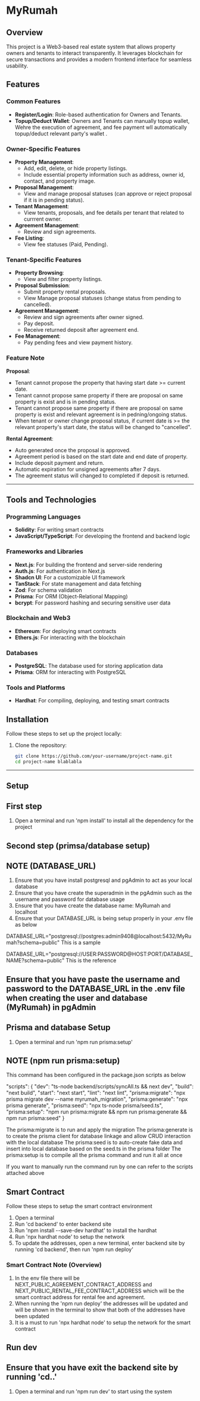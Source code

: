 # MyRumah

## Overview

This project is a Web3-based real estate system that allows property owners and tenants to interact transparently. It leverages blockchain for secure transactions and provides a modern frontend interface for seamless usability.

## Features

### Common Features

- **Register/Login**: Role-based authentication for Owners and Tenants.
- **Topup/Deduct Wallet**: Owners and Tenants can manually topup wallet, Wehre the execution of agreement, and fee payment wll automatically topup/deduct relevant party's wallet .

### Owner-Specific Features

- **Property Management**:
  - Add, edit, delete, or hide property listings.
  - Include essential property information such as address, owner id, contact, and property image.
- **Proposal Management**:
  - View and manage proposal statuses (can approve or reject proposal if it is in pending status).
- **Tenant Management**:
  - View tenants, proposals, and fee details per tenant that related to currrent owner.
- **Agreement Management**:
  - Review and sign agreements.
- **Fee Listing**:
  - View fee statuses (Paid, Pending).

### Tenant-Specific Features

- **Property Browsing**:
  - View and filter property listings.
- **Proposal Submission**:
  - Submit property rental proposals.
  - View Manage proposal statuses (change status from pending to cancelled).
- **Agreement Management**:
  - Review and sign agreements after owner signed.
  - Pay deposit.
  - Receive returned deposit after agreement end.
- **Fee Management**:
  - Pay pending fees and view payment history.

### Feature Note

**Proposal**:

- Tenant cannot propose the property that having start date >= current date.
- Tenant cannot propose same property if there are proposal on same property is exist and is in pending status.
- Tenant cannot propose same property if there are proposal on same property is exist and relevant agreement is in pedning/ongoing status.
- When tenant or owner change proposal status, if current date is >= the relevant property's start date, the status will be changed to "cancelled".

**Rental Agreement**:

- Auto generated once the proposal is approved.
- Agreement period is based on the start date and end date of property.
- Include deposit payment and return.
- Automatic expiration for unsigned agreements after 7 days.
- The agreement status will changed to completed if deposit is returned.

---

## Tools and Technologies

### Programming Languages

- **Solidity**: For writing smart contracts
- **JavaScript/TypeScript**: For developing the frontend and backend logic

### Frameworks and Libraries

- **Next.js**: For building the frontend and server-side rendering
- **Auth.js**: For authentication in Next.js
- **Shadcn UI**: For a customizable UI framework
- **TanStack**: For state management and data fetching
- **Zod**: For schema validation
- **Prisma**: For ORM (Object-Relational Mapping)
- **bcrypt**: For password hashing and securing sensitive user data

### Blockchain and Web3

- **Ethereum**: For deploying smart contracts
- **Ethers.js**: For interacting with the blockchain

### Databases

- **PostgreSQL**: The database used for storing application data
- **Prisma**: ORM for interacting with PostgreSQL

### Tools and Platforms

- **Hardhat**: For compiling, deploying, and testing smart contracts

## Installation

Follow these steps to set up the project locally:

1. Clone the repository:

   ```bash
   git clone https://github.com/your-username/project-name.git
   cd project-name blablabla
   ```

---

## Setup

## First step

1. Open a terminal and run 'npm install' to install all the dependency for the project

## Second step (primsa/database setup)

## NOTE (DATABASE_URL)

1. Ensure that you have install postgresql and pgAdmin to act as your local database
2. Ensure that you have create the superadmin in the pgAdmin such as the username and password for database usage
3. Ensure that you have create the database name: MyRumah and localhost
4. Ensure that your DATABASE_URL is being setup properly in your .env file as below

DATABASE_URL="postgresql://postgres:admin9408@localhost:5432/MyRumah?schema=public" This is a sample

DATABASE_URL="postgresql://USER:PASSWORD@HOST:PORT/DATABASE_NAME?schema=public" This is the reference

## Ensure that you have paste the username and password to the DATABASE_URL in the .env file when creating the user and database (MyRumah) in pgAdmin

## Prisma and database Setup

1. Open a terminal and run 'npm run prisma:setup'

## NOTE (npm run prisma:setup)

This command has been configured in the package.json scripts as below

"scripts": {
"dev": "ts-node backend/scripts/syncAll.ts && next dev",
"build": "next build",
"start": "next start",
"lint": "next lint",
"prisma:migrate": "npx prisma migrate dev --name myrumah_migration",
"prisma:generate": "npx prisma generate",
"prisma:seed": "npx ts-node prisma/seed.ts",
"prisma:setup": "npm run prisma:migrate && npm run prisma:generate && npm run prisma:seed"
}

The prisma:migrate is to run and apply the migration
The prisma:generate is to create the prisma client for database linkage and allow CRUD interaction with the local database
The prisma:seed is to auto-create fake data and insert into local database based on the seed.ts in the prisma folder
The prisma:setup is to compile all the prisma command and run it all at once

If you want to manually run the command run by one can refer to the scripts attached above

## Smart Contract

Follow these steps to setup the smart contract environment

1. Open a terminal
2. Run 'cd backend' to enter backend site
3. Run 'npm install --save-dev hardhat' to install the hardhat
4. Run 'npx hardhat node' to setup the network
5. To update the addresses, open a new terminal, enter backend site by running 'cd backend', then run 'npm run deploy'

### Smart Contract Note (Overview)

1. In the env file there will be NEXT_PUBLIC_AGREEMENT_CONTRACT_ADDRESS and NEXT_PUBLIC_RENTAL_FEE_CONTRACT_ADDRESS which will be the smart contract address for rental fee and agreement.
2. When running the 'npm run deploy' the addresses will be updated and will be shown in the terminal to show that both of the addresses have been updated
3. It is a must to run 'npx hardhat node' to setup the network for the smart contract

## Run dev

## Ensure that you have exit the backend site by running 'cd..'

1. Open a terminal and run 'npm run dev' to start using the system
